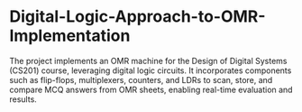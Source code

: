 # Digital-Logic-Approach-to-OMR-Implementation
The project implements an OMR machine for the Design of Digital Systems (CS201) course, leveraging digital logic circuits. It incorporates components such as flip-flops, multiplexers, counters, and LDRs to scan, store, and compare MCQ answers from OMR sheets, enabling real-time evaluation and results.
